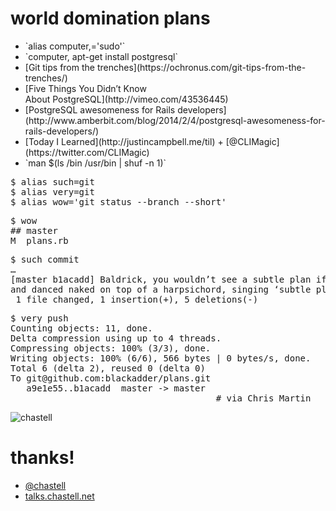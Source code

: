 # world domination plans

<ul>
  <li class='fragment'>`alias computer,='sudo'`</li>
  <li class='fragment'>`computer, apt-get install postgresql`</li>
  <li class='fragment'>[Git tips from the trenches](https://ochronus.com/git-tips-from-the-trenches/)</li>
  <li class='fragment'>[Five Things You Didn’t Know<br />About PostgreSQL](http://vimeo.com/43536445)</li>
  <li class='fragment'>[PostgreSQL awesomeness for Rails developers](http://www.amberbit.com/blog/2014/2/4/postgresql-awesomeness-for-rails-developers/)</li>
  <li class='fragment'>[Today I Learned](http://justincampbell.me/til) + [@CLIMagic](https://twitter.com/CLIMagic)</li>
  <li class='fragment'>`man $(ls /bin /usr/bin | shuf -n 1)`</li>
</ul>


<pre>
<span class='command'>$ alias such=git
$ alias very=git
$ alias wow='git status --branch --short'</span>
</pre>

<pre>
<span class='command fragment'>$ wow</span>
<span class='fragment'>## master
M  plans.rb</span>
</pre>

<pre>
<span class='command fragment'>$ such commit</span>
<span class='fragment'>…
[master b1acadd] Baldrick, you wouldn’t see a subtle plan if it painted itself purple
and danced naked on top of a harpsichord, singing ‘subtle plans are here again!’
 1 file changed, 1 insertion(+), 5 deletions(-)</span>
</pre>

<pre>
<span class='command fragment'>$ very push</span>
<span class='fragment'>Counting objects: 11, done.
Delta compression using up to 4 threads.
Compressing objects: 100% (3/3), done.
Writing objects: 100% (6/6), 566 bytes | 0 bytes/s, done.
Total 6 (delta 2), reused 0 (delta 0)
To git@github.com:blackadder/plans.git
   a9e1e55..b1acadd  master -> master
                                       # via Chris Martin</span>
</pre>



![chastell](img/chastell.png)

# thanks!

* [@chastell](http://chastell.net)
* [talks.chastell.net](http://talks.chastell.net)
